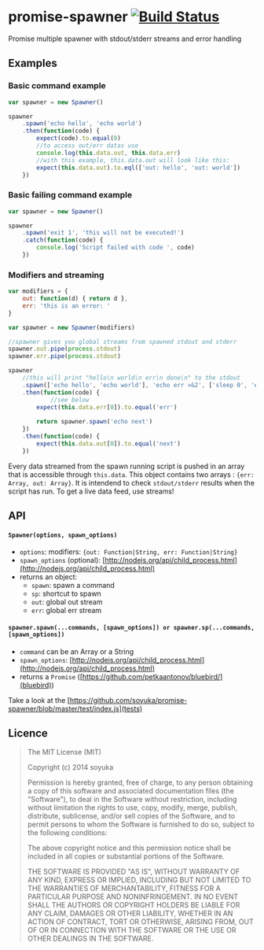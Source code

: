 promise-spawner [![Build Status](https://travis-ci.org/soyuka/promise-spawner.svg?branch=master)](https://travis-ci.org/soyuka/promise-spawner)
===============

Promise multiple spawner with stdout/stderr streams and error handling

## Examples

### Basic command example

```javascript
var spawner = new Spawner()

spawner
	.spawn('echo hello', 'echo world')
	.then(function(code) {
		expect(code).to.equal(0)
		//to access out/err datas use
		console.log(this.data.out, this.data.err)
		//with this example, this.data.out will look like this:
		expect(this.data.out).to.eql(['out: hello', 'out: world'])
	})
```

### Basic failing command example

```javascript
var spawner = new Spawner()

spawner
	.spawn('exit 1', 'this will not be executed!')
	.catch(function(code) {
		console.log('Script failed with code ', code)
	})
```

### Modifiers and streaming

```javascript
var modifiers = {
	out: function(d) { return d },
	err: 'this is an error: '
}

var spawner = new Spawner(modifiers)

//spawner gives you global streams from spawned stdout and stderr
spawner.out.pipe(process.stdout)
spawner.err.pipe(process.stdout)

spawner
	//this will print "hello\n world\n err\n done\n" to the stdout
	.spawn(['echo hello', 'echo world'], 'echo err >&2', ['sleep 0', 'echo done && exit 0'])
	.then(function(code) {
	        //see below
		expect(this.data.err[0]).to.equal('err')
		
		return spawner.spawn('echo next')
	})
	.then(function(code) {
		expect(this.data.out[0]).to.equal('next')
	})
```

Every data streamed from the spawn running script is pushed in an array that is accessible through `this.data`. This object contains two arrays : `{err: Array, out: Array}`. It is intendend to check `stdout/stderr` results when the script has run. 
To get a live data feed, use streams!

## API

#### `Spawner(options, spawn_options)`
- `options`: modifiers: `{out: Function|String, err: Function|String}`
- `spawn_options` (optional): [http://nodejs.org/api/child_process.html](http://nodejs.org/api/child_process.html)
- returns an object: 
  - `spawn`: spawn a command
  - `sp`:  shortcut to spawn
  - `out`: global out stream
  - `err`: global err stream

#### `spawner.spawn(...commands, [spawn_options]) or spawner.sp(...commands, [spawn_options])`
- `command` can be an Array or a String 
- `spawn_options`: [http://nodejs.org/api/child_process.html](http://nodejs.org/api/child_process.html)
- returns a `Promise` ([https://github.com/petkaantonov/bluebird/](bluebird))

Take a look at the [https://github.com/soyuka/promise-spawner/blob/master/test/index.js](tests)

## Licence

> The MIT License (MIT)
> 
> Copyright (c) 2014 soyuka
> 
> Permission is hereby granted, free of charge, to any person obtaining a copy
> of this software and associated documentation files (the "Software"), to deal
> in the Software without restriction, including without limitation the rights
> to use, copy, modify, merge, publish, distribute, sublicense, and/or sell
> copies of the Software, and to permit persons to whom the Software is
> furnished to do so, subject to the following conditions:
> 
> The above copyright notice and this permission notice shall be included in all
> copies or substantial portions of the Software.
> 
> THE SOFTWARE IS PROVIDED "AS IS", WITHOUT WARRANTY OF ANY KIND, EXPRESS OR
> IMPLIED, INCLUDING BUT NOT LIMITED TO THE WARRANTIES OF MERCHANTABILITY,
> FITNESS FOR A PARTICULAR PURPOSE AND NONINFRINGEMENT. IN NO EVENT SHALL THE
> AUTHORS OR COPYRIGHT HOLDERS BE LIABLE FOR ANY CLAIM, DAMAGES OR OTHER
> LIABILITY, WHETHER IN AN ACTION OF CONTRACT, TORT OR OTHERWISE, ARISING FROM,
> OUT OF OR IN CONNECTION WITH THE SOFTWARE OR THE USE OR OTHER DEALINGS IN THE
> SOFTWARE.
> 
